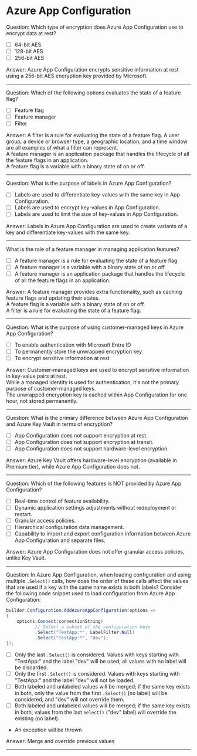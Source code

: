 # Azure App Configuration

Question: Which type of encryption does Azure App Configuration use to encrypt data at rest?

- [ ] 64-bit AES
- [ ] 128-bit AES
- [ ] 256-bit AES

Answer: Azure App Configuration encrypts sensitive information at rest using a 256-bit AES encryption key provided by Microsoft.

---

Question: Which of the following options evaluates the state of a feature flag?

- [ ] Feature flag
- [ ] Feature manager
- [ ] Filter

Answer: A filter is a rule for evaluating the state of a feature flag. A user group, a device or browser type, a geographic location, and a time window are all examples of what a filter can represent.  
A feature manager is an application package that handles the lifecycle of all the feature flags in an application.  
A feature flag is a variable with a binary state of on or off.

---

Question: What is the purpose of labels in Azure App Configuration?

- [ ] Labels are used to differentiate key-values with the same key in App Configuration.
- [ ] Labels are used to encrypt key-values in App Configuration.
- [ ] Labels are used to limit the size of key-values in App Configuration.

Answer: Labels in Azure App Configuration are used to create variants of a key and differentiate key-values with the same key.

---

What is the role of a feature manager in managing application features?

- [ ] A feature manager is a rule for evaluating the state of a feature flag.
- [ ] A feature manager is a variable with a binary state of on or off.
- [ ] A feature manager is an application package that handles the lifecycle of all the feature flags in an application.

Answer: A feature manager provides extra functionality, such as caching feature flags and updating their states.  
A feature flag is a variable with a binary state of on or off.  
A filter is a rule for evaluating the state of a feature flag.

---

Question: What is the purpose of using customer-managed keys in Azure App Configuration?

- [ ] To enable authentication with Microsoft Entra ID
- [ ] To permanently store the unwrapped encryption key
- [ ] To encrypt sensitive information at rest

Answer: Customer-managed keys are used to encrypt sensitive information in key-value pairs at rest.  
While a managed identity is used for authentication, it's not the primary purpose of customer-managed keys.  
The unwrapped encryption key is cached within App Configuration for one hour, not stored permanently.

---

Question: What is the primary difference between Azure App Configuration and Azure Key Vault in terms of encryption?

- [ ] App Configuration does not support encryption at rest.
- [ ] App Configuration does not support encryption at transit.
- [ ] App Configuration does not support hardware-level encryption.

Answer: Azure Key Vault offers hardware-level encryption (available in Premium tier), while Azure App Configuration does not.

---

Question: Which of the following features is NOT provided by Azure App Configuration?

- [ ] Real-time control of feature availability.
- [ ] Dynamic application settings adjustments without redeployment or restart.
- [ ] Granular access policies.
- [ ] Hierarchical configuration data management.
- [ ] Capability to import and export configuration information between Azure App Configuration and separate files.

Answer: Azure App Configuration does not offer granular access policies, unlike Key Vault.

---

Question: In Azure App Configuration, when loading configuration and using multiple `.Select()` calls, how does the order of these calls affect the values that are used if a key with the same name exists in both labels? Consider the following code snippet used to load configuration from Azure App Configuration:

```csharp
builder.Configuration.AddAzureAppConfiguration(options =>
{
    options.Connect(connectionString)
           // Select a subset of the configuration keys
           .Select("TestApp:*", LabelFilter.Null)
           .Select("TestApp:*", "dev");
});
```

- [ ] Only the last `.Select()` is considered. Values with keys starting with "TestApp:" and the label "dev" will be used; all values with no label will be discarded.
- [ ] Only the first `.Select()` is considered. Values with keys starting with "TestApp:" and the label "dev" will not be loaded.
- [ ] Both labeled and unlabeled values will be merged; if the same key exists in both, only the value from the first `.Select()` (no label) will be considered, and "dev" will not override them.
- [ ] Both labeled and unlabeled values will be merged; if the same key exists in both, values from the last `Select()` ("dev" label) will override the existing (no label).
- An exception will be thrown

Answer: Merge and override previous values

---
